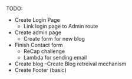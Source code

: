 TODO: 

- Create Login Page
    - Link login page to Admin route
- Create admin page
    - Create form for new blog
- Finish Contact form
    - ReCap challenge
    - Lambda for sending email
- Create blog
    -Create Blog retreival mechanism
- Create Footer (basic)
